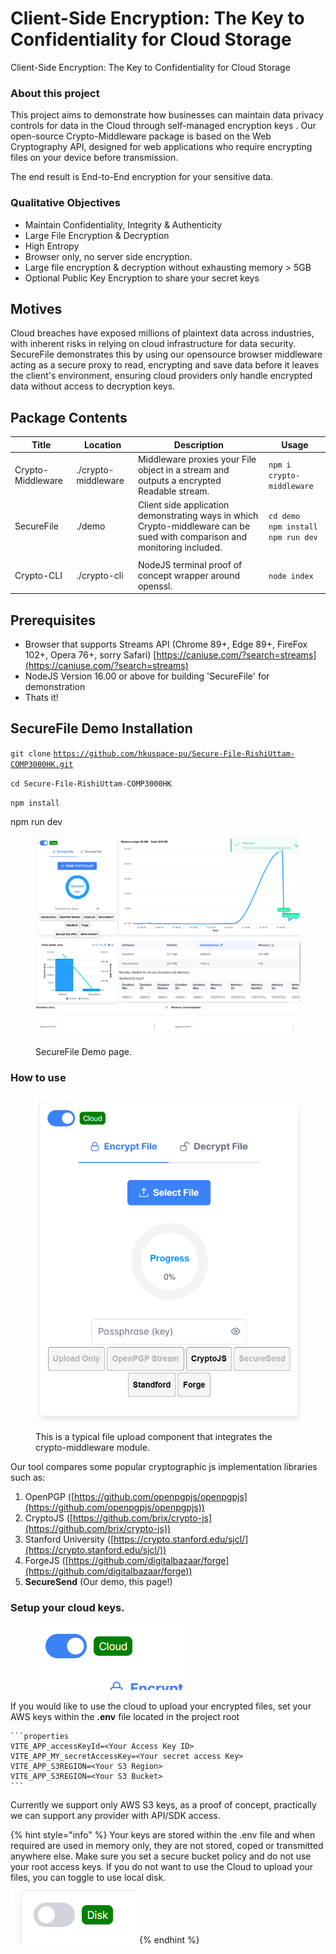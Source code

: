 
# Client-Side Encryption: The Key to Confidentiality for Cloud Storage

Client-Side Encryption: The Key to Confidentiality for Cloud Storage

### About this project

This project aims to demonstrate how businesses can maintain data privacy controls for data in the Cloud through self-managed encryption keys . Our open-source Crypto-Middleware package is based on the Web Cryptography API, designed for web applications  who require encrypting files on your device before transmission.

The end result is End-to-End encryption for your sensitive data.

### Qualitative Objectives

* Maintain Confidentiality, Integrity & Authenticity
* Large File Encryption & Decryption
* High Entropy
* Browser only,  no server side encryption.
* Large file encryption & decryption without exhausting memory > 5GB
* Optional Public Key Encryption to share your secret keys

## Motives

Cloud breaches have exposed millions of plaintext data across industries, with inherent risks in relying on cloud infrastructure for data security. SecureFile demonstrates this by using our opensource  browser middleware acting as a secure proxy to read, encrypting and save data before it leaves the client's environment, ensuring cloud providers only handle encrypted data without access to decryption keys.

## Package Contents

<table data-full-width="true"><thead><tr><th>Title</th><th>Location</th><th>Description</th><th>Usage</th></tr></thead><tbody><tr><td>Crypto-Middleware</td><td>./crypto-middleware</td><td>Middleware proxies your File object in a stream and outputs a encrypted Readable stream.</td><td><code>npm i crypto-middleware</code></td></tr><tr><td>SecureFile</td><td>./demo</td><td>Client side application demonstrating ways in which Crypto-middleware can be sued with comparison and monitoring included.</td><td><code>cd demo</code><br><code>npm install</code><br><code>npm run dev</code></td></tr><tr><td></td><td></td><td></td><td></td></tr><tr><td>Crypto-CLI</td><td>./crypto-cli</td><td>NodeJS terminal proof of concept wrapper around openssl.</td><td><code>node index</code></td></tr></tbody></table>

## Prerequisites

* Browser that supports Streams API (Chrome 89+, Edge 89+, FireFox 102+, Opera 76+, sorry Safari) [https://caniuse.com/?search=streams](https://caniuse.com/?search=streams)
* NodeJS Version 16.00 or above for building 'SecureFile' for demonstration
* Thats it!

## SecureFile Demo Installation

`git clone` [`https://github.com/hkuspace-pu/Secure-File-RishiUttam-COMP3000HK.git`](https://github.com/hkuspace-pu/Secure-File-RishiUttam-COMP3000HK.git)

`cd Secure-File-RishiUttam-COMP3000HK`

`npm install`

npm run dev

<div data-full-width="true">

<figure><img src=".gitbook/assets/Screenshot 2024-05-15 121937.png" alt=""><figcaption><p>SecureFile Demo page.</p></figcaption></figure>

</div>

### How to use

<div align="left">

<figure><img src=".gitbook/assets/image.png" alt=""><figcaption><p>This is a typical file upload component that integrates the crypto-middleware module.</p></figcaption></figure>

</div>

Our tool compares some popular cryptographic js implementation libraries such as:

1. OpenPGP ([https://github.com/openpgpjs/openpgpjs](https://github.com/openpgpjs/openpgpjs))
2. CryptoJS ([https://github.com/brix/crypto-js](https://github.com/brix/crypto-js))
3. Stanford University ([https://crypto.stanford.edu/sjcl/](https://crypto.stanford.edu/sjcl/))
4. ForgeJS ([https://github.com/digitalbazaar/forge](https://github.com/digitalbazaar/forge))
5. **SecureSend** (Our demo, this page!)

### Setup your cloud keys.

<div align="left">

<figure><img src=".gitbook/assets/image (1).png" alt=""><figcaption></figcaption></figure>

</div>

If you would like to use the cloud to upload your encrypted files, set your AWS keys within the **.env** file located in the project root&#x20;

````
```properties
VITE_APP_accessKeyId=<Your Access Key ID>
VITE_APP_MY_secretAccessKey=<Your secret access Key>
VITE_APP_S3REGION=<Your S3 Region>
VITE_APP_S3REGION=<Your S3 Bucket>
```
````

Currently we support only AWS S3 keys, as a proof of concept, practically we can  support any provider with API/SDK access.

{% hint style="info" %}
Your keys are stored within the  .env file and when required are used in memory only, they are not stored, coped or transmitted anywhere else.   Make sure you set a secure bucket policy and do not use your root access keys. If you do not want to use the Cloud to upload your files, you can toggle to use local disk.\
&#x20;![](<.gitbook/assets/image (2).png>)
{% endhint %}
